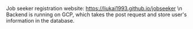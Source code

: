 Job seeker registration website: https://liukai1993.github.io/jobseeker \n
Backend is running on GCP, which takes the post request and store user's information in the database.
